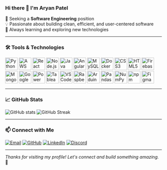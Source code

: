 
### Hi there 👋 I'm Aryan Patel

🚀 Seeking a **Software Engineering** position  
💡 Passionate about building clean, efficient, and user-centered software  
🌱 Always learning and exploring new technologies  

---

### 🛠️ Tools & Technologies

<p align="left">
  <a href="#" title="Python"><img src="https://cdn.jsdelivr.net/gh/devicons/devicon/icons/python/python-original.svg" height="40" alt="Python"/></a>
  <a href="#" title="AWS"><img src="https://img.icons8.com/color/48/amazon-web-services.png" height="40" alt="AWS"/></a>
  <a href="#" title="React"><img src="https://cdn.jsdelivr.net/gh/devicons/devicon/icons/react/react-original.svg" height="40" alt="React"/></a>
  <a href="#" title="Node.js"><img src="https://cdn.jsdelivr.net/gh/devicons/devicon/icons/nodejs/nodejs-original.svg" height="40" alt="Node.js"/></a>
  <a href="#" title="Java"><img src="https://cdn.jsdelivr.net/gh/devicons/devicon/icons/java/java-original.svg" height="40" alt="Java"/></a>
  <a href="#" title="Angular"><img src="https://cdn.jsdelivr.net/gh/devicons/devicon/icons/angularjs/angularjs-original.svg" height="40" alt="Angular"/></a>
  <a href="#" title="MySQL"><img src="https://cdn.jsdelivr.net/gh/devicons/devicon/icons/mysql/mysql-original.svg" height="40" alt="MySQL"/></a>
  <a href="#" title="Docker"><img src="https://cdn.jsdelivr.net/gh/devicons/devicon/icons/docker/docker-original.svg" height="40" alt="Docker"/></a>
  <a href="#" title="CSS3"><img src="https://cdn.jsdelivr.net/gh/devicons/devicon/icons/css3/css3-original.svg" height="40" alt="CSS3"/></a>
  <a href="#" title="HTML5"><img src="https://cdn.jsdelivr.net/gh/devicons/devicon/icons/html5/html5-original.svg" height="40" alt="HTML5"/></a>
  <a href="#" title="Firebase"><img src="https://cdn.jsdelivr.net/gh/devicons/devicon/icons/firebase/firebase-plain.svg" height="40" alt="Firebase"/></a>
  <a href="#" title="MongoDB"><img src="https://cdn.jsdelivr.net/gh/devicons/devicon/icons/mongodb/mongodb-original.svg" height="40" alt="MongoDB"/></a>
  <a href="#" title="Google Colab"><img src="https://img.icons8.com/color/48/google-colab.png" height="40" alt="Google Colab"/></a>
  <a href="#" title="Power BI"><img src="https://img.icons8.com/color/48/power-bi.png" height="40" alt="Power BI"/></a>
  <a href="#" title="Tableau"><img src="https://img.icons8.com/color/48/tableau-software.png" height="40" alt="Tableau"/></a>
  <a href="#" title="VS Code"><img src="https://cdn.jsdelivr.net/gh/devicons/devicon/icons/vscode/vscode-original.svg" height="40" alt="VS Code"/></a>
  <a href="#" title="Raspberry Pi"><img src="https://img.icons8.com/color/48/raspberry-pi.png" height="40" alt="Raspberry Pi"/></a>
  <a href="#" title="Arduino Uno"><img src="https://cdn.jsdelivr.net/gh/devicons/devicon/icons/arduino/arduino-original.svg" height="40" alt="Arduino Uno"/></a>
  <a href="#" title="Pandas"><img src="https://cdn.jsdelivr.net/gh/devicons/devicon/icons/pandas/pandas-original.svg" height="40" alt="Pandas"/></a>
  <a href="#" title="NumPy"><img src="https://cdn.jsdelivr.net/gh/devicons/devicon/icons/numpy/numpy-original.svg" height="40" alt="NumPy"/></a>
  <a href="#" title="npm"><img src="https://cdn.jsdelivr.net/gh/devicons/devicon/icons/npm/npm-original-wordmark.svg" height="40" alt="npm"/></a>
  <a href="#" title="Figma"><img src="https://cdn.jsdelivr.net/gh/devicons/devicon/icons/figma/figma-original.svg" height="40" alt="Figma"/></a>
</p>



---

### 📈 GitHub Stats

![GitHub stats](https://github-readme-stats.vercel.app/api?username=aryan1901&show_icons=true&theme=radical)
![GitHub Streak](https://streak-stats.demolab.com/?user=aryan1901&theme=radical)

---

### 📫 Connect with Me

[![Email](https://img.shields.io/badge/-Email-D14836?style=flat-square&logo=gmail&logoColor=white)](mailto:aryanpatel11041@gmail.com)
[![GitHub](https://img.shields.io/badge/-GitHub-181717?style=flat-square&logo=github&logoColor=white)](https://github.com/aryan1901/aryan1901)
[![LinkedIn](https://img.shields.io/badge/-LinkedIn-0077B5?style=flat-square&logo=linkedin&logoColor=white)](https://linkedin.com/in/patelar)
[![Discord](https://img.shields.io/badge/-Discord-5865F2?style=flat-square&logo=discord&logoColor=white)](https://discord.com/users/thor8416
)

---

*Thanks for visiting my profile! Let's connect and build something amazing.* 🚀

<!--
**aryan1901/aryan1901** is a ✨ _special_ ✨ repository because its `README.md` (this file) appears on your GitHub profile.

Here are some ideas to get you started:

- 🔭 I’m currently working on ...
- 🌱 I’m currently learning ...
- 👯 I’m looking to collaborate on ...
- 🤔 I’m looking for help with ...
- 💬 Ask me about ...
- 📫 How to reach me: ...
- 😄 Pronouns: ...
- ⚡ Fun fact: ...
-->
